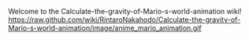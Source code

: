 Welcome to the Calculate-the-gravity-of-Mario-s-world-animation wiki!
https://raw.github.com/wiki/RintaroNakahodo/Calculate-the-gravity-of-Mario-s-world-animation/image/anime_mario_animation.gif